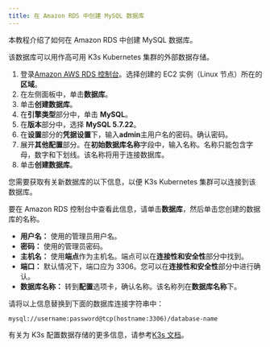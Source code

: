 ```yaml
---
title: 在 Amazon RDS 中创建 MySQL 数据库
---
```


本教程介绍了如何在 Amazon RDS 中创建 MySQL 数据库。

该数据库可以用作高可用 K3s Kubernetes 集群的外部数据存储。

1. 登录[Amazon AWS RDS 控制台](https://console.aws.amazon.com/rds/)。选择创建的 EC2 实例（Linux 节点）所在的**区域**。
1. 在左侧面板中，单击**数据库**。
1. 单击**创建数据库**。
1. 在**引擎类型**部分中，单击 **MySQL**。
1. 在**版本**部分中，选择 **MySQL 5.7.22**。
1. 在**设置**部分的**凭据设置**下，输入**admin**主用户名的密码。确认密码。
1. 展开**其他配置**部分。在**初始数据库名称**字段中，输入名称。名称只能包含字母，数字和下划线。该名称将用于连接数据库。
1. 单击**创建数据库**。

您需要获取有关新数据库的以下信息，以便 K3s Kubernetes 集群可以连接到该数据库。

要在 Amazon RDS 控制台中查看此信息，请单击**数据库**，然后单击您创建的数据库的名称。

- **用户名：** 使用的管理员用户名。
- **密码：** 使用的管理员密码。
- **主机名：** 使用**端点**作为主机名。端点可以在**连接性和安全性**部分中找到。
- **端口：** 默认情况下，端口应为 3306。您可以在**连接性和安全性**部分中进行确认。
- **数据库名称：** 转到**配置**选项卡，确认名称。该名称列在**数据库名称**下。

请将以上信息替换到下面的数据库连接字符串中：

```
mysql://username:password@tcp(hostname:3306)/database-name
```

有关为 K3s 配置数据存储的更多信息，请参考[K3s 文档](https://rancher.com/docs/k3s/latest/en/installation/datastore/)。
